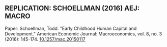 ## REPLICATION: SCHOELLMAN (2016) AEJ: MACRO

Paper: Schoellman, Todd. "Early Childhood Human Capital and Development." American Economic Journal: Macroeconomics, vol. 8, no. 3 (2016): 145-174. [10.1257/mac.20150117](10.1257/mac.20150117)
